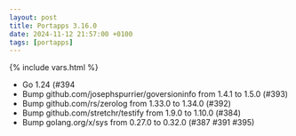 ```yaml
---
layout: post
title: Portapps 3.16.0
date: 2024-11-12 21:57:00 +0100
tags: [portapps]
---
```

{% include vars.html %}

* Go 1.24 (#394
* Bump github.com/josephspurrier/goversioninfo from 1.4.1 to 1.5.0 (#393)
* Bump github.com/rs/zerolog from 1.33.0 to 1.34.0 (#392)
* Bump github.com/stretchr/testify from 1.9.0 to 1.10.0 (#384)
* Bump golang.org/x/sys from 0.27.0 to 0.32.0 (#387 #391 #395)
